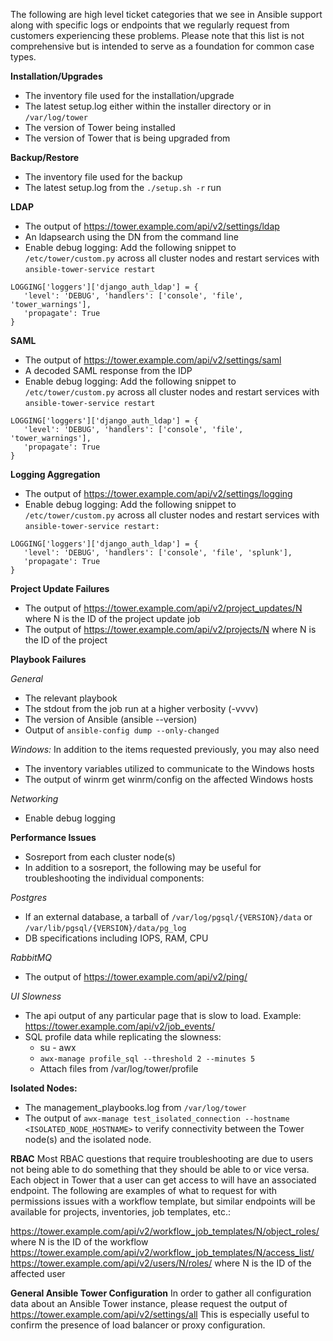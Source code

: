 The following are high level ticket categories that we see in Ansible support along with specific logs or endpoints that we regularly request from customers experiencing these problems.  Please note that this list is not comprehensive but is intended to serve as a foundation for common case types.  

**Installation/Upgrades**
- The inventory file used for the installation/upgrade
- The latest setup.log either within the installer directory or in `/var/log/tower`
- The version of Tower being installed
- The version of Tower that is being upgraded from

**Backup/Restore**
- The inventory file used for the backup
- The latest setup.log from the `./setup.sh -r` run

**LDAP**
- The output of https://tower.example.com/api/v2/settings/ldap
- An ldapsearch using the DN from the command line 
- Enable debug logging: Add the following snippet to `/etc/tower/custom.py` across all cluster nodes and restart services with `ansible-tower-service restart`

```
LOGGING['loggers']['django_auth_ldap'] = {
   'level': 'DEBUG', 'handlers': ['console', 'file', 'tower_warnings'],
   'propagate': True
}
```
**SAML**
- The output of https://tower.example.com/api/v2/settings/saml 
- A decoded SAML response from the IDP 
- Enable debug logging: Add the following snippet to `/etc/tower/custom.py` across all cluster nodes and restart services with `ansible-tower-service restart`
```
LOGGING['loggers']['django_auth_ldap'] = {
   'level': 'DEBUG', 'handlers': ['console', 'file', 'tower_warnings'],
   'propagate': True
}
```
**Logging Aggregation**
- The output of https://tower.example.com/api/v2/settings/logging 
- Enable debug logging: Add the following snippet to `/etc/tower/custom.py` across all cluster nodes and restart services with `ansible-tower-service restart:`
```
LOGGING['loggers']['django_auth_ldap'] = {
   'level': 'DEBUG', 'handlers': ['console', 'file', 'splunk'],
   'propagate': True
}
```
**Project Update Failures**
- The output of https://tower.example.com/api/v2/project_updates/N where N is the ID of the project update job
- The output of https://tower.example.com/api/v2/projects/N where N is the ID of the project 

**Playbook Failures**

*General*
- The relevant playbook
- The stdout from the job run at a higher verbosity (-vvvv) 
- The version of Ansible (ansible --version)
- Output of `ansible-config dump --only-changed`

*Windows:* In addition to the items requested previously, you may also need
- The inventory variables utilized to communicate to the Windows hosts
- The output of winrm get winrm/config on the affected Windows hosts

*Networking*
- Enable debug logging 

**Performance Issues**
- Sosreport from each cluster node(s)
- In addition to a sosreport, the following may be useful for troubleshooting the individual components:

*Postgres*
- If an external database, a tarball of `/var/log/pgsql/{VERSION}/data` or `/var/lib/pgsql/{VERSION}/data/pg_log`
- DB specifications including IOPS, RAM, CPU

*RabbitMQ*
- The output of https://tower.example.com/api/v2/ping/ 

*UI Slowness*
- The api output of any particular page that is slow to load. Example: https://tower.example.com/api/v2/job_events/ 
- SQL profile data while replicating the slowness:
   - su - awx
   - `awx-manage profile_sql --threshold 2 --minutes 5`
   - Attach files from /var/log/tower/profile

**Isolated Nodes:**
- The management_playbooks.log from `/var/log/tower`
- The output of `awx-manage test_isolated_connection --hostname <ISOLATED_NODE_HOSTNAME>` to verify connectivity between the Tower node(s) and the isolated node. 

**RBAC**
Most RBAC questions that require troubleshooting are due to users not being able to do something that they should be able to or vice versa.  Each object in Tower that a user can get access to will have an associated endpoint.  The following are examples of what to request for with permissions issues with a workflow template, but similar endpoints will be available for projects, inventories, job templates, etc.:

https://tower.example.com/api/v2/workflow_job_templates/N/object_roles/ where N is the ID of the workflow
https://tower.example.com/api/v2/workflow_job_templates/N/access_list/  
https://tower.example.com/api/v2/users/N/roles/  where N is the ID of the affected user

**General Ansible Tower Configuration**
In order to gather all configuration data about an Ansible Tower instance, please request the output of https://tower.example.com/api/v2/settings/all This is especially useful to confirm the presence of load balancer or proxy configuration. 

